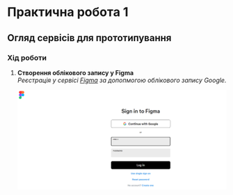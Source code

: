 # Практична робота 1
## Огляд сервісів для прототипування

### Хід роботи
1. **Створення облікового запису у Figma**  
   *Реєстрація у сервісі [Figma](https://www.figma.com) за допопмогою облікового запису Google.*

   ![Реєстрація у Figma](images/figma_signup.png)
